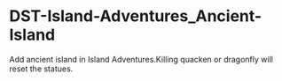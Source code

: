 # DST-Island-Adventures_Ancient-Island
Add ancient island in Island Adventures.Killing quacken or dragonfly will reset the statues.
